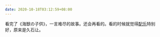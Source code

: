 ```yaml
---
date: 2020-10-18T03:12:59+08:00
---
```

看完了《海獣の子供》，一言难尽的故事。还会再看的。看的时候就觉得[配乐](https://www.youtube.com/watch?v=T5ztFFF_AWs&list=PLBO2h-GzDvIbMNv4iqUJpZv2GRAL653h1&index=11)特别好，原来是久石让。